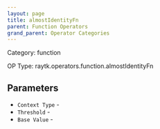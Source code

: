 ```yaml
---
layout: page
title: almostIdentityFn
parent: Function Operators
grand_parent: Operator Categories
---
```


Category: function

OP Type: raytk.operators.function.almostIdentityFn

## Parameters

* `Context Type` - 
* `Threshold` - 
* `Base Value` -
